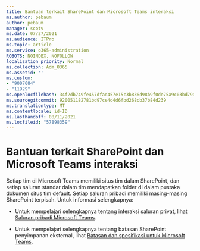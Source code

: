 ```yaml
---
title: Bantuan terkait SharePoint dan Microsoft Teams interaksi
ms.author: pebaum
author: pebaum
manager: scotv
ms.date: 07/27/2021
ms.audience: ITPro
ms.topic: article
ms.service: o365-administration
ROBOTS: NOINDEX, NOFOLLOW
localization_priority: Normal
ms.collection: Adm_O365
ms.assetid: ''
ms.custom:
- "9007084"
- "11929"
ms.openlocfilehash: 34f2db749fe457dfad457e15c3b836d98b9f0de75a9c03bd79a3c1a8f4d4d4de
ms.sourcegitcommit: 920051182781bd97ce4d4d6fbd268cb37b84d239
ms.translationtype: MT
ms.contentlocale: id-ID
ms.lasthandoff: 08/11/2021
ms.locfileid: "57898359"
---
```

# <a name="help-with-the-sharepoint-and-microsoft-teams-interaction"></a>Bantuan terkait SharePoint dan Microsoft Teams interaksi

Setiap tim di Microsoft Teams memiliki situs tim dalam SharePoint, dan setiap saluran standar dalam tim mendapatkan folder di dalam pustaka dokumen situs tim default. Setiap saluran pribadi memiliki masing-masing SharePoint terpisah. Untuk informasi selengkapnya:

- Untuk mempelajari selengkapnya tentang interaksi saluran privat, lihat [Saluran pribadi Microsoft Teams](https://docs.microsoft.com/MicrosoftTeams/private-channels#private-channel-sharepoint-sites).

- Untuk mempelajari selengkapnya tentang batasan SharePoint penyimpanan eksternal, lihat [Batasan dan spesifikasi untuk Microsoft Teams](https://docs.microsoft.com/microsoftteams/limits-specifications-teams#storage). 
